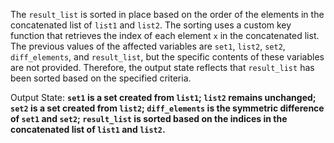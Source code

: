 The `result_list` is sorted in place based on the order of the elements in the concatenated list of `list1` and `list2`. The sorting uses a custom key function that retrieves the index of each element `x` in the concatenated list. The previous values of the affected variables are `set1`, `list2`, `set2`, `diff_elements`, and `result_list`, but the specific contents of these variables are not provided. Therefore, the output state reflects that `result_list` has been sorted based on the specified criteria.

Output State: **`set1` is a set created from `list1`; `list2` remains unchanged; `set2` is a set created from `list2`; `diff_elements` is the symmetric difference of `set1` and `set2`; `result_list` is sorted based on the indices in the concatenated list of `list1` and `list2`.**